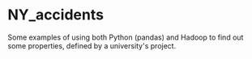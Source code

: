 # NY_accidents
Some examples of using both Python (pandas) and Hadoop to find out some properties, defined by a university's project.
